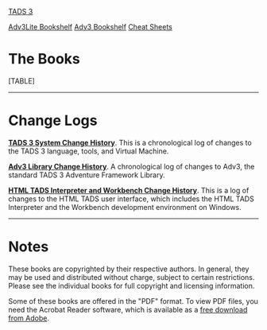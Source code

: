 [TADS 3](../../index.html)

[Adv3Lite Bookshelf](../adv3lite/index.htm) [Adv3 Bookshelf](#) [Cheat
Sheets](#)

# The Books

[TABLE]

------------------------------------------------------------------------

# Change Logs

[**TADS 3 System Change History**](t3changes.htm). This is a
chronological log of changes to the TADS 3 language, tools, and Virtual
Machine.

[**Adv3 Library Change History**](../lib/adv3/changes.htm). A
chronological log of changes to Adv3, the standard TADS 3 Adventure
Framework Library.

[**HTML TADS Interpreter and Workbench Change History**](changes.htm).
This is a log of changes to the HTML TADS user interface, which includes
the HTML TADS Interpreter and the Workbench development environment on
Windows.

------------------------------------------------------------------------

# Notes

These books are copyrighted by their respective authors. In general,
they may be used and distributed without charge, subject to certain
restrictions. Please see the individual books for full copyright and
licensing information.

Some of these books are offered in the "PDF" format. To view PDF files,
you need the Acrobat Reader software, which is available as a [free
download from
Adobe](http://www.adobe.com/products/acrobat/readstep.html).
